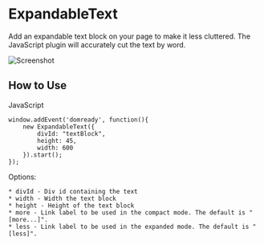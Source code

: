 ExpandableText
===========

Add an expandable text block on your page to make it less cluttered. The JavaScript plugin will accurately cut the text by word. 

![Screenshot](http://www.magicwebsolutions.co.uk/demos/text_description/screenshot.png)

How to Use
----------

JavaScript

	window.addEvent('domready', function(){
	    new ExpandableText({
	        divId: "textBlock",
	        height: 45,
	        width: 600
	    }).start();
	});

Options:

    * divId - Div id containing the text
    * width - Width the text block
    * height - Height of the text block
    * more - Link label to be used in the compact mode. The default is "[more...]".
    * less - Link label to be used in the expanded mode. The default is "[less]".
